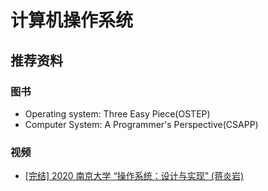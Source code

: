 # 计算机操作系统

## 推荐资料

### 图书

* Operating system: Three Easy Piece(OSTEP)
* Computer System: A Programmer's Perspective(CSAPP)

### 视频

* [\[完结\] 2020 南京大学 “操作系统：设计与实现” (蒋炎岩)](https://www.bilibili.com/video/BV1N741177F5?p=1)